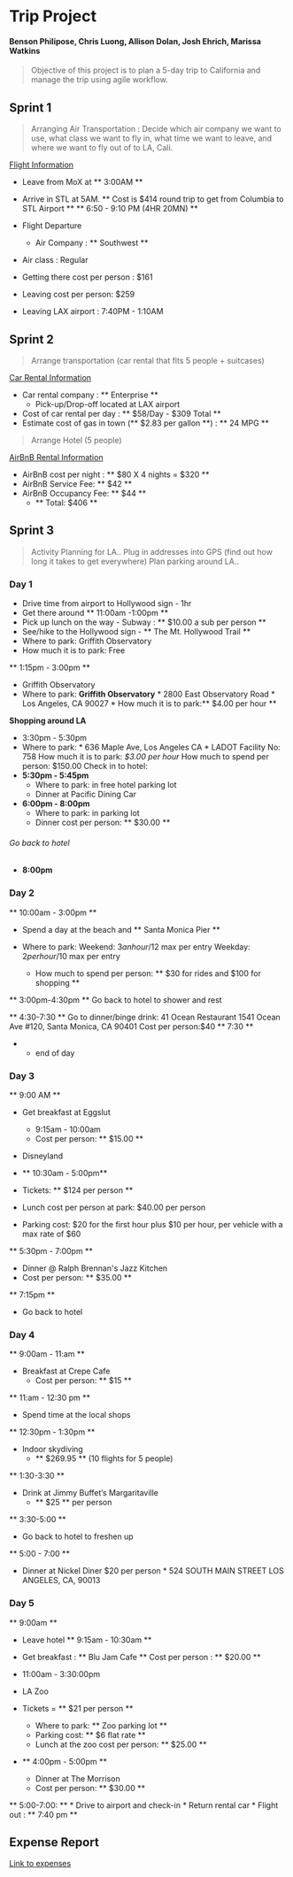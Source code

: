 # **Trip Project**
#### Benson Philipose, Chris Luong, Allison Dolan, Josh Ehrich, Marissa Watkins


> Objective of this project is to plan a 5-day trip to California and manage the trip using agile workflow.


## Sprint 1
> Arranging Air Transportation : Decide which air company we want to use, what class we want to fly in, what time we want to leave, and where we want to fly out of to LA, Cali. 

[Flight Information](https://github.com/jdez82/trip-planning/blob/master/Screenshots/Flight.JPG)

* Leave from MoX at ** 3:00AM **
* Arrive in STL at 5AM. ** Cost is $414 round trip to get from Columbia to STL Airport **
** 6:50 - 9:10 PM (4HR 20MN) ** 
* Flight Departure 
    * Air Company :  ** Southwest **

* Air class : Regular

* Getting there cost per person : $161

* Leaving cost per person: $259

* Leaving LAX airport : 7:40PM - 1:10AM 

## Sprint 2 

> Arrange transportation (car rental that fits 5 people + suitcases) 

[Car Rental Information](https://github.com/jdez82/trip-planning/blob/master/Screenshots/CarRental.png)


 
* Car rental company : ** Enterprise **
    * Pick-up/Drop-off located at LAX airport
* Cost of car rental per day : ** $58/Day - $309 Total ** 
* Estimate cost of gas in town (** $2.83 per gallon **) : ** 24 MPG **

> Arrange Hotel (5 people)

[AirBnB Rental Information](https://github.com/jdez82/trip-planning/blob/master/Screenshots/Airbnb.JPG)


* AirBnB cost per night : ** $80 X 4 nights = $320 **
* AirBnB Service Fee: ** $42 **
* AirBnB Occupancy Fee: ** $44 **
    * ** Total: $406 **

## Sprint 3 
> Activity Planning for LA..
Plug in addresses into GPS (find out how long it takes to get everywhere) 
Plan parking around LA..


### Day 1 

* Drive time from airport to Hollywood sign - 1hr 
* Get there around ** 11:00am -1:00pm **
* Pick up lunch on the way - Subway : ** $10.00 a sub per person **
* See/hike to the Hollywood sign - ** The Mt. Hollywood Trail **
* Where to park: Griffith Observatory 
* How much it is to park: Free

** 1:15pm - 3:00pm ** 
* Griffith Observatory 
* Where to park: **Griffith Observatory**
        * 2800 East Observatory Road
        * Los Angeles, CA 90027
	    * How much it is to park:** $4.00 per hour **

**Shopping around LA**
* 3:30pm - 5:30pm 
*   Where to park: 
			* 636 Maple Ave, Los Angeles CA
			* LADOT Facility No: 758
 How much it is to park: *$3.00 per hour*
How much to spend per person: $150.00 
Check in to hotel: 
* **5:30pm - 5:45pm**
	* Where to park: in free hotel parking lot
    * Dinner at Pacific Dining Car
* **6:00pm - 8:00pm**
	* Where to park: in parking lot
	* Dinner cost per person: ** $30.00 **

###### Go back to hotel 
* **8:00pm**


### Day 2

** 10:00am - 3:00pm **
* Spend a day at the beach and ** Santa Monica Pier **


* Where to park: 
                 Weekend: $3 an hour/$12 max per entry
				 Weekday: $2 per hour/$10 max per entry
	* How much to spend per person: ** $30 for rides and $100 for shopping **

** 3:00pm-4:30pm **
	Go back to hotel to shower and rest

** 4:30-7:30 **
	Go to dinner/binge drink:
	41 Ocean Restaurant
	1541 Ocean Ave #120, Santa Monica, CA 90401
	Cost per person:$40
** 7:30 **
*  - end of day

### Day 3 

** 9:00 AM ** 
* Get breakfast at Eggslut
    * 9:15am - 10:00am
    * Cost per person: ** $15.00 **

* Disneyland
 * ** 10:30am - 5:00pm** 
 * Tickets: ** $124 per person **
 * Lunch cost per person at park: $40.00 per person
 * Parking cost: $20 for the first hour plus $10 per hour, per vehicle with a max rate of $60

** 5:30pm - 7:00pm **
* Dinner @ Ralph Brennan's Jazz Kitchen
* Cost per person: ** $35.00 **

** 7:15pm **
* Go back to hotel

### Day 4

** 9:00am - 11:am **
* Breakfast at Crepe Cafe
	* Cost per person: ** $15 **

** 11:am - 12:30 pm **
* Spend time at the local shops

** 12:30pm - 1:30pm ** 
* Indoor skydiving
    * ** $269.95 **  (10 flights for 5 people)

** 1:30-3:30 ** 
* Drink at Jimmy Buffet’s Margaritaville
    * ** $25 ** per person

** 3:30-5:00 ** 
* Go back to hotel to freshen up

** 5:00 - 7:00 ** 
* Dinner at Nickel Diner $20 per person
        * 524 SOUTH MAIN STREET LOS ANGELES, CA, 90013 

### Day 5

** 9:00am **
* Leave hotel 
** 9:15am - 10:30am **
* Get breakfast : ** Blu Jam Cafe **
	Cost per person : ** $20.00 **
* 11:00am - 3:30:00pm	
* LA Zoo
* Tickets = ** $21 per person **
	* Where to park: ** Zoo parking lot **
    * Parking cost: ** $6 flat rate **
	* Lunch at the zoo cost per person: ** $25.00 ** 
* ** 4:00pm -  5:00pm **

    * Dinner at The Morrison
    * Cost per person: ** $30.00 **

** 5:00-7:00: **
    * Drive to airport and check-in 
    * Return rental car
    * Flight out : ** 7:40 pm **
    
## Expense Report 
[Link to expenses](https://github.com/jdez82/trip-planning/blob/master/Screenshots/Expense%20report.png)

